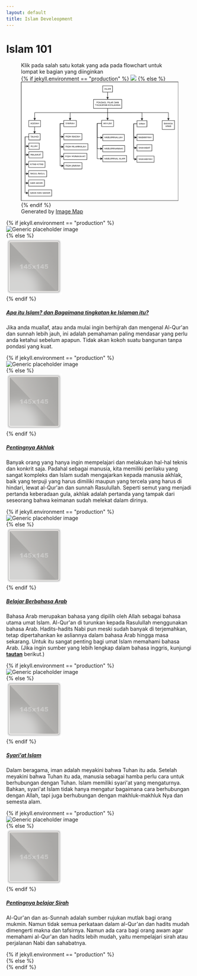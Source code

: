 ```yaml
---
layout: default
title: Islam Develeopment
---
```

<div class="container">
<div class="row">
    <div class="col-sm-1"></div>
    <div class="col-12 col-sm-10 px-sm-5">
        <h1 class="my-4 text-center"><strong>Islam 101</strong></h1>
        <figure class="figure mx-auto d-block">
            <figcaption id="islam-figcaption" class="text-center mx-auto d-block figure-caption">Klik pada salah satu kotak yang ada pada flowchart untuk lompat ke bagian yang diinginkan</figcaption>
            <!-- Image Map Generated by http://www.image-map.net/ -->
            {% if jekyll.environment == "production" %}
                <img class="img-fluid mx-auto d-block" src="/nazhifa/assets/images/ISLAM.png" usemap="#image-map"><!-- Harus di buat ukuran fixnya. jangan relative by percentage -->
            {% else %}
                <img class="img-fluid mx-auto d-block" src="/assets/images/ISLAM.png" usemap="#image-map">
            {% endif %}
            <map name="image-map">
                <area target="_self" alt="Pilar" title="Pilar" href="#pilar" coords="395,95,547,145" shape="rect">
                <area target="_self" alt="Aqidah" title="Aqidah" href="#aqidah" coords="43,210,105,245" shape="rect">
                <area target="_self" alt="Syariah" title="Syariah" href="#syariah" coords="235,210,300,245" shape="rect">
                <area target="_self" alt="Akhlak" title="Akhlak" href="#akhlak" coords="438,210,505,245" shape="rect">
                <area target="_self" alt="Sirah" title="Sirah" href="#sirah" coords="630,210,685,245" shape="rect">
                <area target="_self" alt="Bahasa" title="Bahasa" href="#bahasa" coords="768,210,833,258" shape="rect">
            </map>
            <figcaption class="text-center mx-auto d-block figure-caption">Generated by <a href="http://www.image-map.net/" target="_blank">Image Map</a></figcaption>
        </figure>
    </div>
</div>
<div class="row">
    <div class="col-sm-1"></div>
    <div class="col-12 col-sm-10 px-sm-5">
        <div class="media mb-5">
        <div class="row">
            {% if jekyll.environment == "production" %}
                <div class="col-12 col-sm-3">
                <img class="align-self-center mx-auto d-block rounded img-thumbnail bg-transparent img-fluid my-4" style="max-height: 150px;" src="/nazhifa/assets/images/placeholder129x129.png" alt="Generic placeholder image">
                </div>
            {% else %}
                <div class="col-12 col-sm-3">
                <img class="align-self-center mx-auto d-block rounded img-thumbnail bg-transparent img-fluid my-4" style="max-height: 150px;" src="/assets/images/placeholder129x129.png" alt="Generic placeholder image">
                </div>
            {% endif %}
            <div id="pilar" class="media-body my-4 col-12 col-sm-9">
                <h5 class="mt-0"><strong><a href="http://sunnah.com/muslim/1/1" target="_blank">Apa itu Islam? dan Bagaimana tingkatan ke Islaman itu?</a></strong></h5>
                <p>
                Jika anda muallaf, atau anda mulai ingin berhijrah dan mengenal Al-Qur'an dan sunnah lebih jauh, ini adalah pemahaman paling mendasar yang perlu anda ketahui sebelum apapun. Tidak akan kokoh suatu bangunan tanpa pondasi yang kuat.
                </p>
                <!-- p>
                Dari 'Umar al-Khaththab radhiyallahu 'anhu, ia berkata, "Pada suatu hari ketika kami duduk di dekat Rasulullah shallallaahu 'alaihi wa sallam, tiba-tiba muncul kepada kami seorang laki-laki yang berpakaian sangat putih dan rambutnya sangat hitam, tidak terlihat padanya bekas perjalanan jauh, dan tidak ada seorang pun dari kami yang mengenalnya, hingga ia duduk di hadapan Nabi shallallahu 'alaihi wa sallam lalu ia menyandarkan lututnya ke lutut Nabi shallallahu 'alaihi wa sallam dan meletakkan kedua telapak tangannya di atas kedua paha Nabi. Lalu laki-laki itu berkata, 'Wahai Muhammad! Beritahukanlah aku tentang Islam.' Rasulullah shallallahu 'alaihi wa sallam menjawab, 
                <br/>Hadits Riwayat Muslim (16)
                </p -->
            </div>
        </div>
        </div>
        <div class="media mb-5">
        <div class="row">
            {% if jekyll.environment == "production" %}
                <div class="col-12 col-sm-3">
                <img class="align-self-center mx-auto d-block rounded img-thumbnail bg-transparent img-fluid my-4" style="max-height: 150px;" src="/nazhifa/assets/images/placeholder129x129.png" alt="Generic placeholder image">
                </div>
            {% else %}
                <div class="col-12 col-sm-3">
                <img class="align-self-center mx-auto d-block rounded img-thumbnail bg-transparent img-fluid my-4" style="max-height: 150px;" src="/assets/images/placeholder129x129.png" alt="Generic placeholder image">
                </div>
            {% endif %}
            <div id="akhlak" class="media-body my-4 col-12 col-sm-9">
                <h5 class="mt-0"><strong><a href="https://muslim.or.id/40677-keutamaan-berhias-dengan-akhlak-mulia.html" target="_blank">Pentingnya Akhlak</a></strong></h5>
                <p>
                Banyak orang yang hanya ingin mempelajari dan melakukan hal-hal teknis dan konkrit saja. Padahal sebagai manusia, kita memiliki perilaku yang sangat kompleks dan Islam sudah mengajarkan kepada manusia akhlak, baik yang terpuji yang harus dimiliki maupun yang tercela yang harus di hindari, lewat al-Qur'an dan sunnah Rasulullah. Seperti semut yang menjadi pertanda keberadaan gula, akhlak adalah pertanda yang tampak dari seseorang bahwa keimanan sudah melekat dalam dirinya.
                </p>
                <!-- p>
                Dari 'Umar al-Khaththab radhiyallahu 'anhu, ia berkata, "Pada suatu hari ketika kami duduk di dekat Rasulullah shallallaahu 'alaihi wa sallam, tiba-tiba muncul kepada kami seorang laki-laki yang berpakaian sangat putih dan rambutnya sangat hitam, tidak terlihat padanya bekas perjalanan jauh, dan tidak ada seorang pun dari kami yang mengenalnya, hingga ia duduk di hadapan Nabi shallallahu 'alaihi wa sallam lalu ia menyandarkan lututnya ke lutut Nabi shallallahu 'alaihi wa sallam dan meletakkan kedua telapak tangannya di atas kedua paha Nabi. Lalu laki-laki itu berkata, 'Wahai Muhammad! Beritahukanlah aku tentang Islam.' Rasulullah shallallahu 'alaihi wa sallam menjawab, 
                <br/>Hadits Riwayat Muslim (16)
                </p -->
            </div>
        </div>
        </div>
        <div class="media mb-5">
        <div class="row">
            {% if jekyll.environment == "production" %}
                <div class="col-12 col-sm-3">
                <img class="align-self-center mx-auto d-block rounded img-thumbnail bg-transparent img-fluid my-4" style="max-height: 150px;" src="/nazhifa/assets/images/placeholder129x129.png" alt="Generic placeholder image">
                </div>
            {% else %}
                <div class="col-12 col-sm-3">
                <img class="align-self-center mx-auto d-block rounded img-thumbnail bg-transparent img-fluid my-4" style="max-height: 150px;" src="/assets/images/placeholder129x129.png" alt="Generic placeholder image">
                </div>
            {% endif %}
            <div id="bahasa" class="media-body my-4 col-12 col-sm-9">
                <h5 class="mt-0"><strong><a href="https://www.radiorodja.com/8513-pelajaran-bahasa-arab-durusul-lughah-1-halaman-1-40-album-bagian-ke-1-ustadz-hamzah-abbas-lc/" target="_blank">Belajar Berbahasa Arab</a></strong></h5>
                <p>Bahasa Arab merupakan bahasa yang dipilih oleh Allah sebagai bahasa utama umat Islam. Al-Qur'an di turunkan kepada Rasulullah menggunakan bahasa Arab. Hadits-hadits Nabi pun meski sudah banyak di terjemahkan, tetap dipertahankan ke asliannya dalam bahasa Arab hingga masa sekarang. Untuk itu sangat penting bagi umat Islam memahami bahasa Arab. (Jika ingin sumber yang lebih lengkap dalam bahasa inggris, kunjungi <a href="https://abdurrahman.org/arabic-learning/madina-arabic/" target="_blank"><strong>tautan</strong></a> berikut.)
                </p>
            </div>
        </div>
        </div>
        <div class="media mb-5">
        <div class="row">
            {% if jekyll.environment == "production" %}
                <div class="col-12 col-sm-3">
                <img class="align-self-center mx-auto d-block rounded img-thumbnail bg-transparent img-fluid my-4" style="max-height: 150px;" src="/nazhifa/assets/images/placeholder129x129.png" alt="Generic placeholder image">
                </div>
            {% else %}
                <div class="col-12 col-sm-3">
                <img class="align-self-center mx-auto d-block rounded img-thumbnail bg-transparent img-fluid my-4" style="max-height: 150px;" src="/assets/images/placeholder129x129.png" alt="Generic placeholder image">
                </div>
            {% endif %}
            <div id="syariah" class="media-body my-4 col-12 col-sm-9">
                <h5 class="mt-0"><strong><a href="https://www.dakwah.id/pengertian-syariat-islam/" target="_blank">Syari'at Islam</a></strong></h5>
                <p>Dalam beragama, iman adalah meyakini bahwa Tuhan itu ada. Setelah meyakini bahwa Tuhan itu ada, manusia sebagai hamba perlu cara untuk berhubungan dengan Tuhan. Islam memiliki syari'at yang mengaturnya. Bahkan, syari'at Islam tidak hanya mengatur bagaimana cara berhubungan dengan Allah, tapi juga berhubungan dengan makhluk-makhluk Nya dan semesta alam.
                </p>
            </div>
        </div>
        </div>
        <div class="media mb-5">
        <div class="row">
            {% if jekyll.environment == "production" %}
                <div class="col-12 col-sm-3">
                <img class="align-self-center mx-auto d-block rounded img-thumbnail bg-transparent img-fluid my-4" style="max-height: 150px;" src="/nazhifa/assets/images/placeholder129x129.png" alt="Generic placeholder image">
                </div>
            {% else %}
                <div class="col-12 col-sm-3">
                <img class="align-self-center mx-auto d-block rounded img-thumbnail bg-transparent img-fluid my-4" style="max-height: 150px;" src="/assets/images/placeholder129x129.png" alt="Generic placeholder image">
                </div>
            {% endif %}
            <div id="sirah" class="media-body my-4 col-12 col-sm-9">
                <h5 class="mt-0"><strong><a href="https://kisahmuslim.com/5237-4-alasan-mengapa-harus-membaca-sirah-nabi.html" target="_blank">Pentingnya belajar Sirah</a></strong></h5>
                <p>Al-Qur'an dan as-Sunnah adalah sumber rujukan mutlak bagi orang mukmin. Namun tidak semua perkataan dalam al-Qur'an dan hadits mudah dimengerti makna dan tafsirnya. Namun ada cara bagi orang awam agar memahami al-Qur'an dan hadits lebih mudah, yaitu mempelajari sirah atau perjalanan Nabi dan sahabatnya.
                </p>
            </div>
        </div>
        </div>
        <div class="media mb-5">
        <div class="row">
            {% if jekyll.environment == "production" %}
                <div class="col-12 col-sm-3">
                <!-- img class="align-self-center mx-auto d-block rounded img-thumbnail bg-transparent img-fluid my-4" style="max-height: 150px;" src="/nazhifa/assets/images/placeholder129x129.png" alt="Generic placeholder image" -->
                </div>
            {% else %}
                <div class="col-12 col-sm-3">
                <!-- img class="align-self-center mx-auto d-block rounded img-thumbnail bg-transparent img-fluid my-4" style="max-height: 150px;" src="/assets/images/placeholder129x129.png" alt="Generic placeholder image" -->
                </div>
            {% endif %}
            <div class="media-body my-4 col-12 col-sm-9">
                <!-- h5 class="mt-0"><strong><a href="web-101.html">Bahasa Arab</a></strong></h5>
                <p>Web merupakan platform yang bebas vendor. Meskipun membutuhkan koneksi internet, namun dalam perkembangan dan penggunaanya tidak membutuhkan spesifikasi atau jenis perangkat khusus. Bahkan web dapat di akses hampir di seluruh perangkat selama perangkat tersebut memiliki koneksi internet dan antarmuka klien untuk mengaksesnya. Hal-hal tersebut membuat teknologi website memiliki prospek yang sangat bagus baik dalam industri maupun dalam ilmu pengetahuan.</p -->
            </div>
        </div>
        </div>
    </div>
</div>
</div>